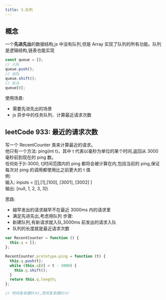 ```yaml
---
title: 3.队列
---
```


## 概念

一个**先进先出**的数据结构,js 中没有队列,但是 Array 实现了队列的所有功能。队列是逻辑结构,链表也能实现

```js
const queue = [];
// 入队
queue.push();
// 出队
queue.shift();
// 队头
queue[0];
```

使用场景:

- 需要先进先出的场景
- js 异步中的任务队列、计算最近请求次数

## leetCode 933: 最近的请求次数

写一个 RecentCounter 类来计算最近的请求。\
他只有一个方法: ping(int t)，其中 t 代表以毫秒为单位的某个时间,返回从 3000 毫秒前到现在的 ping 数。\
任何处于[t-3000, t]时间范围内的 ping 都将会被计算在内,包括当前的 ping,保证每次对 ping 的调用都使用比之前更大的 t 值\
例:\
输入: inputs = [[],[1],[100], [3001], [3002] ]\
输出: [null, 1, 2, 3, 3]\

思路:

- 越早发出的请求越早不在最近 3000ms 内的请求里
- 满足先进先出,考虑用队列
  步骤:
- 新建队列,有新请求就入队,3000ms 前发出的请求入队
- 队列的长度就是最近请求次数

```js
var RecentCounter = function () {
  this.q = [];
};

RecentCounter.prototype.ping = function (t) {
  this.q.push(t);
  while (this.q[0] < t - 3000) {
    this.q.shift();
  }
  return this.q.length;
};

// 时间复杂度O(n),空间复杂度O(n)
```
